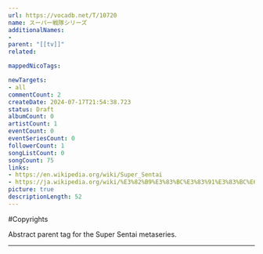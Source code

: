 ```yaml
---
url: https://vocadb.net/T/10720
name: スーパー戦隊シリーズ
additionalNames: 
- 
parent: "[[tv]]"
related:

mappedNicoTags:

newTargets:
- all
commentCount: 2
createDate: 2024-07-17T21:54:38.723
status: Draft
albumCount: 0
artistCount: 1
eventCount: 0
eventSeriesCount: 0
followerCount: 1
songListCount: 0
songCount: 75
links: 
- https://en.wikipedia.org/wiki/Super_Sentai
- https://ja.wikipedia.org/wiki/%E3%82%B9%E3%83%BC%E3%83%91%E3%83%BC%E6%88%A6%E9%9A%8A%E3%82%B7%E3%83%AA%E3%83%BC%E3%82%BA
picture: true
descriptionLength: 52
---
```


#Copyrights

Abstract parent tag for the Super Sentai metaseries.

---

